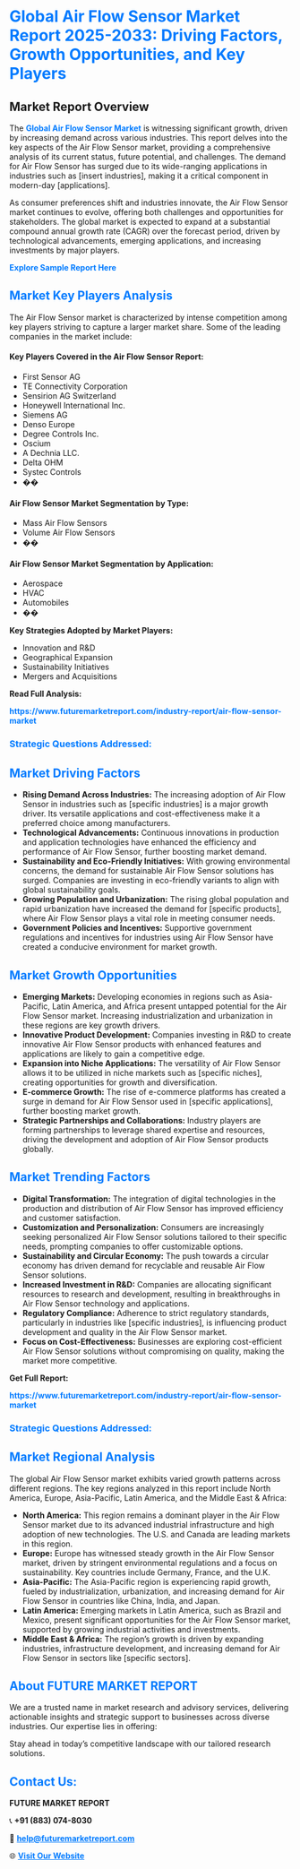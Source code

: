 <h1 style="color: #007BFF;">Global Air Flow Sensor Market Report 2025-2033: Driving Factors, Growth Opportunities, and Key Players</h1>

<section id="overview">
<h2>Market Report Overview</h2>
<p>The <a href="https://www.futuremarketreport.com/industry-report/air-flow-sensor-market" style="color: #007BFF; text-decoration: none;"><strong>Global Air Flow Sensor Market</strong></a> is witnessing significant growth, driven by increasing demand across various industries. This report delves into the key aspects of the Air Flow Sensor market, providing a comprehensive analysis of its current status, future potential, and challenges. The demand for Air Flow Sensor has surged due to its wide-ranging applications in industries such as [insert industries], making it a critical component in modern-day [applications].</p>
<p>As consumer preferences shift and industries innovate, the Air Flow Sensor market continues to evolve, offering both challenges and opportunities for stakeholders. The global market is expected to expand at a substantial compound annual growth rate (CAGR) over the forecast period, driven by technological advancements, emerging applications, and increasing investments by major players.</p>
</section>

<section id="overview">
<p><a href="https://www.futuremarketreport.com/request-sample/reportId=114015" style="color: #007BFF; text-decoration: none;"><strong>Explore Sample Report Here</strong></a></p>
</section>

<section id="key-players">
<h2 style="color: #007BFF;">Market Key Players Analysis</h2>
<p>The Air Flow Sensor market is characterized by intense competition among key players striving to capture a larger market share. Some of the leading companies in the market include:</p>
<h4>Key Players Covered in the Air Flow Sensor Report:</h4>
<ul><li>First Sensor AG</li><li>TE Connectivity Corporation</li><li>Sensirion AG Switzerland</li><li>Honeywell International Inc.</li><li>Siemens AG</li><li>Denso Europe</li><li>Degree Controls Inc.</li><li>Oscium</li><li>A Dechnia LLC.</li><li>Delta OHM</li><li>Systec Controls</li><li>��</li></ul>
<h4>Air Flow Sensor Market Segmentation by Type:</h4>
<ul><li>Mass Air Flow Sensors</li><li>Volume Air Flow Sensors</li><li>��</li></ul>

<h4>Air Flow Sensor Market Segmentation by Application:</h4>
<ul><li>Aerospace</li><li>HVAC</li><li>Automobiles</li><li>��</li></ul>
<p><strong>Key Strategies Adopted by Market Players:</strong></p>
<ul>
<li>Innovation and R&D</li>
<li>Geographical Expansion</li>
<li>Sustainability Initiatives</li>
<li>Mergers and Acquisitions</li>
</ul>
</section>

<section>
<p><strong>Read Full Analysis: </strong></p><a href="https://www.futuremarketreport.com/industry-report/air-flow-sensor-market" style="color: #007BFF; text-decoration: none;"><strong>https://www.futuremarketreport.com/industry-report/air-flow-sensor-market</strong></a>
<h3 style="color: #007BFF;">Strategic Questions Addressed:</h3>
</section>

<section id="driving-factors">
<h2 style="color: #007BFF;">Market Driving Factors</h2>
<ul>
<li><strong>Rising Demand Across Industries:</strong> The increasing adoption of Air Flow Sensor in industries such as [specific industries] is a major growth driver. Its versatile applications and cost-effectiveness make it a preferred choice among manufacturers.</li>
<li><strong>Technological Advancements:</strong> Continuous innovations in production and application technologies have enhanced the efficiency and performance of Air Flow Sensor, further boosting market demand.</li>
<li><strong>Sustainability and Eco-Friendly Initiatives:</strong> With growing environmental concerns, the demand for sustainable Air Flow Sensor solutions has surged. Companies are investing in eco-friendly variants to align with global sustainability goals.</li>
<li><strong>Growing Population and Urbanization:</strong> The rising global population and rapid urbanization have increased the demand for [specific products], where Air Flow Sensor plays a vital role in meeting consumer needs.</li>
<li><strong>Government Policies and Incentives:</strong> Supportive government regulations and incentives for industries using Air Flow Sensor have created a conducive environment for market growth.</li>
</ul>
</section>

<section id="growth-opportunities">
<h2 style="color: #007BFF;">Market Growth Opportunities</h2>
<ul>
<li><strong>Emerging Markets:</strong> Developing economies in regions such as Asia-Pacific, Latin America, and Africa present untapped potential for the Air Flow Sensor market. Increasing industrialization and urbanization in these regions are key growth drivers.</li>
<li><strong>Innovative Product Development:</strong> Companies investing in R&D to create innovative Air Flow Sensor products with enhanced features and applications are likely to gain a competitive edge.</li>
<li><strong>Expansion into Niche Applications:</strong> The versatility of Air Flow Sensor allows it to be utilized in niche markets such as [specific niches], creating opportunities for growth and diversification.</li>
<li><strong>E-commerce Growth:</strong> The rise of e-commerce platforms has created a surge in demand for Air Flow Sensor used in [specific applications], further boosting market growth.</li>
<li><strong>Strategic Partnerships and Collaborations:</strong> Industry players are forming partnerships to leverage shared expertise and resources, driving the development and adoption of Air Flow Sensor products globally.</li>
</ul>
</section>

<section id="trending-factors">
<h2 style="color: #007BFF;">Market Trending Factors</h2>
<ul>
<li><strong>Digital Transformation:</strong> The integration of digital technologies in the production and distribution of Air Flow Sensor has improved efficiency and customer satisfaction.</li>
<li><strong>Customization and Personalization:</strong> Consumers are increasingly seeking personalized Air Flow Sensor solutions tailored to their specific needs, prompting companies to offer customizable options.</li>
<li><strong>Sustainability and Circular Economy:</strong> The push towards a circular economy has driven demand for recyclable and reusable Air Flow Sensor solutions.</li>
<li><strong>Increased Investment in R&D:</strong> Companies are allocating significant resources to research and development, resulting in breakthroughs in Air Flow Sensor technology and applications.</li>
<li><strong>Regulatory Compliance:</strong> Adherence to strict regulatory standards, particularly in industries like [specific industries], is influencing product development and quality in the Air Flow Sensor market.</li>
<li><strong>Focus on Cost-Effectiveness:</strong> Businesses are exploring cost-efficient Air Flow Sensor solutions without compromising on quality, making the market more competitive.</li>
</ul>
</section>

<section>
<p><strong>Get Full Report: </strong></p><a href="https://www.futuremarketreport.com/industry-report/air-flow-sensor-market" style="color: #007BFF; text-decoration: none;"><strong>https://www.futuremarketreport.com/industry-report/air-flow-sensor-market</strong></a>
<h3 style="color: #007BFF;">Strategic Questions Addressed:</h3>
</section>


<section id="regional-analysis">
<h2 style="color: #007BFF;">Market Regional Analysis</h2>
<p>The global Air Flow Sensor market exhibits varied growth patterns across different regions. The key regions analyzed in this report include North America, Europe, Asia-Pacific, Latin America, and the Middle East & Africa:</p>
<ul>
<li><strong>North America:</strong> This region remains a dominant player in the Air Flow Sensor market due to its advanced industrial infrastructure and high adoption of new technologies. The U.S. and Canada are leading markets in this region.</li>
<li><strong>Europe:</strong> Europe has witnessed steady growth in the Air Flow Sensor market, driven by stringent environmental regulations and a focus on sustainability. Key countries include Germany, France, and the U.K.</li>
<li><strong>Asia-Pacific:</strong> The Asia-Pacific region is experiencing rapid growth, fueled by industrialization, urbanization, and increasing demand for Air Flow Sensor in countries like China, India, and Japan.</li>
<li><strong>Latin America:</strong> Emerging markets in Latin America, such as Brazil and Mexico, present significant opportunities for the Air Flow Sensor market, supported by growing industrial activities and investments.</li>
<li><strong>Middle East & Africa:</strong> The region’s growth is driven by expanding industries, infrastructure development, and increasing demand for Air Flow Sensor in sectors like [specific sectors].</li>
</ul>
</section>

<footer>
<h2 style="color: #007BFF;">About FUTURE MARKET REPORT</h2>
<p>We are a trusted name in market research and advisory services, delivering actionable insights and strategic support to businesses across diverse industries. Our expertise lies in offering:</p>

<p>Stay ahead in today’s competitive landscape with our tailored research solutions.</p>

<h2 style="color: #007BFF;">Contact Us:</h2>
<p><strong>FUTURE MARKET REPORT</strong></p>
<p>📞 <strong>+91 (883) 074-8030</strong></p>
<p>📧 <strong><a href="mailto:help@futuremarketreport.com" style="color: #007BFF;">help@futuremarketreport.com</a></strong></p>
<p>🌐 <strong><a href="https://www.futuremarketreport.com/" style="color: #007BFF;">Visit Our Website</a></strong></p>
</footer>